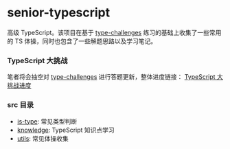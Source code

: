 # senior-typescript

高级 TypeScript。该项目在基于 [type-challenges](https://github.com/type-challenges/type-challenges) 练习的基础上收集了一些常用的 TS 体操，同时也包含了一些解题思路以及学习笔记。

### TypeScript 大挑战

笔者将会抽空对 [type-challenges](https://github.com/type-challenges/type-challenges) 进行答题更新，整体进度链接： [TypeScript 大挑战进度](./type-challenges/README.md)

### src 目录

- [is-type](./src/is-type/README.md): 常见类型判断
- [knowledge](./src/knowledge/README.md): TypeScript 知识点学习
- [utils](./src/utils/README.md): 常见体操收集
